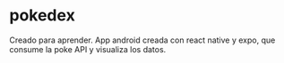 # pokedex
Creado para aprender. App android creada con react native y expo, que consume la poke API y visualiza los datos. 
